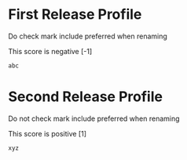 ﻿# First Release Profile

Do check mark include preferred when renaming

This score is negative [-1]

```
abc
```

# Second Release Profile

Do not check mark include preferred when renaming

This score is positive [1]

```
xyz
```
